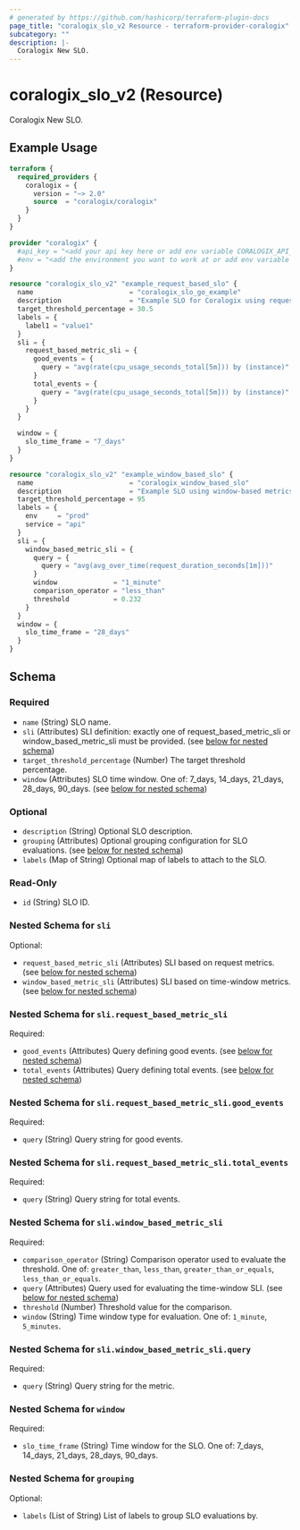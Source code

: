 ```yaml
---
# generated by https://github.com/hashicorp/terraform-plugin-docs
page_title: "coralogix_slo_v2 Resource - terraform-provider-coralogix"
subcategory: ""
description: |-
  Coralogix New SLO.
---
```


# coralogix_slo_v2 (Resource)

Coralogix New SLO.

## Example Usage

```terraform
terraform {
  required_providers {
    coralogix = {
      version = "~> 2.0"
      source  = "coralogix/coralogix"
    }
  }
}

provider "coralogix" {
  #api_key = "<add your api key here or add env variable CORALOGIX_API_KEY>"
  #env = "<add the environment you want to work at or add env variable CORALOGIX_ENV>"
}

resource "coralogix_slo_v2" "example_request_based_slo" {
  name                        = "coralogix_slo_go_example"
  description                 = "Example SLO for Coralogix using request-based metrics"
  target_threshold_percentage = 30.5
  labels = {
    label1 = "value1"
  }
  sli = {
    request_based_metric_sli = {
      good_events = {
        query = "avg(rate(cpu_usage_seconds_total[5m])) by (instance)"
      }
      total_events = {
        query = "avg(rate(cpu_usage_seconds_total[5m])) by (instance)"
      }
    }
  }

  window = {
    slo_time_frame = "7_days"
  }
}

resource "coralogix_slo_v2" "example_window_based_slo" {
  name                        = "coralogix_window_based_slo"
  description                 = "Example SLO using window-based metrics"
  target_threshold_percentage = 95
  labels = {
    env     = "prod"
    service = "api"
  }
  sli = {
    window_based_metric_sli = {
      query = {
        query = "avg(avg_over_time(request_duration_seconds[1m]))"
      }
      window              = "1_minute"
      comparison_operator = "less_than"
      threshold           = 0.232
    }
  }
  window = {
    slo_time_frame = "28_days"
  }
}
```

<!-- schema generated by tfplugindocs -->
## Schema

### Required

- `name` (String) SLO name.
- `sli` (Attributes) SLI definition: exactly one of request_based_metric_sli or window_based_metric_sli must be provided. (see [below for nested schema](#nestedatt--sli))
- `target_threshold_percentage` (Number) The target threshold percentage.
- `window` (Attributes) SLO time window. One of: 7_days, 14_days, 21_days, 28_days, 90_days. (see [below for nested schema](#nestedatt--window))

### Optional

- `description` (String) Optional SLO description.
- `grouping` (Attributes) Optional grouping configuration for SLO evaluations. (see [below for nested schema](#nestedatt--grouping))
- `labels` (Map of String) Optional map of labels to attach to the SLO.

### Read-Only

- `id` (String) SLO ID.

<a id="nestedatt--sli"></a>
### Nested Schema for `sli`

Optional:

- `request_based_metric_sli` (Attributes) SLI based on request metrics. (see [below for nested schema](#nestedatt--sli--request_based_metric_sli))
- `window_based_metric_sli` (Attributes) SLI based on time-window metrics. (see [below for nested schema](#nestedatt--sli--window_based_metric_sli))

<a id="nestedatt--sli--request_based_metric_sli"></a>
### Nested Schema for `sli.request_based_metric_sli`

Required:

- `good_events` (Attributes) Query defining good events. (see [below for nested schema](#nestedatt--sli--request_based_metric_sli--good_events))
- `total_events` (Attributes) Query defining total events. (see [below for nested schema](#nestedatt--sli--request_based_metric_sli--total_events))

<a id="nestedatt--sli--request_based_metric_sli--good_events"></a>
### Nested Schema for `sli.request_based_metric_sli.good_events`

Required:

- `query` (String) Query string for good events.


<a id="nestedatt--sli--request_based_metric_sli--total_events"></a>
### Nested Schema for `sli.request_based_metric_sli.total_events`

Required:

- `query` (String) Query string for total events.



<a id="nestedatt--sli--window_based_metric_sli"></a>
### Nested Schema for `sli.window_based_metric_sli`

Required:

- `comparison_operator` (String) Comparison operator used to evaluate the threshold. One of: `greater_than`, `less_than`, `greater_than_or_equals`, `less_than_or_equals`.
- `query` (Attributes) Query used for evaluating the time-window SLI. (see [below for nested schema](#nestedatt--sli--window_based_metric_sli--query))
- `threshold` (Number) Threshold value for the comparison.
- `window` (String) Time window type for evaluation. One of: `1_minute`, `5_minutes`.

<a id="nestedatt--sli--window_based_metric_sli--query"></a>
### Nested Schema for `sli.window_based_metric_sli.query`

Required:

- `query` (String) Query string for the metric.




<a id="nestedatt--window"></a>
### Nested Schema for `window`

Required:

- `slo_time_frame` (String) Time window for the SLO. One of: 7_days, 14_days, 21_days, 28_days, 90_days.


<a id="nestedatt--grouping"></a>
### Nested Schema for `grouping`

Optional:

- `labels` (List of String) List of labels to group SLO evaluations by.
